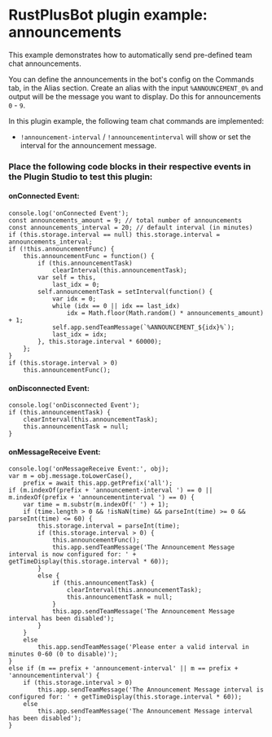 # **RustPlusBot** plugin example: announcements

This example demonstrates how to automatically send pre-defined team chat announcements.

You can define the announcements in the bot's config on the Commands tab, in the Alias section. Create an alias with the input `%ANNOUNCEMENT_0%` and output will be the message you want to display. Do this for announcements `0` - `9`.

In this plugin example, the following team chat commands are implemented:

- `!announcement-interval` / `!announcementinterval` will show or set the interval for the announcement message.

### Place the following code blocks in their respective events in the Plugin Studio to test this plugin:

#### onConnected Event:

```
console.log('onConnected Event');
const announcements_amount = 9; // total number of announcements
const announcements_interval = 20; // default interval (in minutes)
if (this.storage.interval == null) this.storage.interval = announcements_interval;
if (!this.announcementFunc) {
    this.announcementFunc = function() {
        if (this.announcementTask)
            clearInterval(this.announcementTask);
        var self = this,
            last_idx = 0;
        self.announcementTask = setInterval(function() {
            var idx = 0;
            while (idx == 0 || idx == last_idx)
                idx = Math.floor(Math.random() * announcements_amount) + 1;
            self.app.sendTeamMessage(`%ANNOUNCEMENT_${idx}%`);
            last_idx = idx;
        }, this.storage.interval * 60000);
    };
}
if (this.storage.interval > 0)
    this.announcementFunc();
```

#### onDisconnected Event:

```
console.log('onDisconnected Event');
if (this.announcementTask) {
    clearInterval(this.announcementTask);
    this.announcementTask = null;
}
```

#### onMessageReceive Event:

```
console.log('onMessageReceive Event:', obj);
var m = obj.message.toLowerCase(),
    prefix = await this.app.getPrefix('all');
if (m.indexOf(prefix + 'announcement-interval ') == 0 || m.indexOf(prefix + 'announcementinterval ') == 0) {
    var time = m.substr(m.indexOf(' ') + 1);
    if (time.length > 0 && !isNaN(time) && parseInt(time) >= 0 && parseInt(time) <= 60) {
        this.storage.interval = parseInt(time);
        if (this.storage.interval > 0) {
            this.announcementFunc();
            this.app.sendTeamMessage('The Announcement Message interval is now configured for: ' + getTimeDisplay(this.storage.interval * 60));
        }
        else {
            if (this.announcementTask) {
                clearInterval(this.announcementTask);
                this.announcementTask = null;
            }
            this.app.sendTeamMessage('The Announcement Message interval has been disabled');
        }
    }
    else
        this.app.sendTeamMessage('Please enter a valid interval in minutes 0-60 (0 to disable)');
}
else if (m == prefix + 'announcement-interval' || m == prefix + 'announcementinterval') {
    if (this.storage.interval > 0)
        this.app.sendTeamMessage('The Announcement Message interval is configured for: ' + getTimeDisplay(this.storage.interval * 60));
    else
        this.app.sendTeamMessage('The Announcement Message interval has been disabled');
}
```
